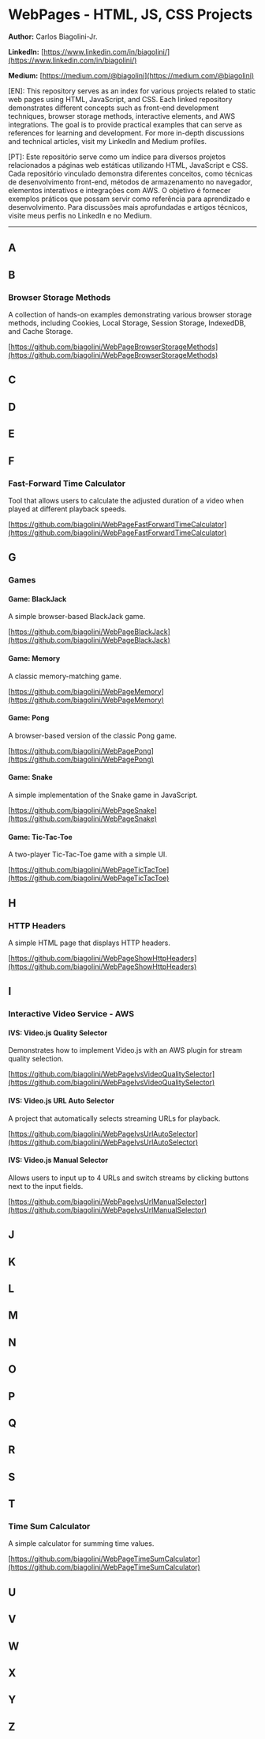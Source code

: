 # WebPages - HTML, JS, CSS Projects

**Author:** Carlos Biagolini-Jr.

**LinkedIn:** [https://www.linkedin.com/in/biagolini/](https://www.linkedin.com/in/biagolini/)

**Medium:** [https://medium.com/@biagolini](https://medium.com/@biagolini)

[EN]: This repository serves as an index for various projects related to static web pages using HTML, JavaScript, and CSS. Each linked repository demonstrates different concepts such as front-end development techniques, browser storage methods, interactive elements, and AWS integrations. The goal is to provide practical examples that can serve as references for learning and development. For more in-depth discussions and technical articles, visit my LinkedIn and Medium profiles.

[PT]: Este repositório serve como um índice para diversos projetos relacionados a páginas web estáticas utilizando HTML, JavaScript e CSS. Cada repositório vinculado demonstra diferentes conceitos, como técnicas de desenvolvimento front-end, métodos de armazenamento no navegador, elementos interativos e integrações com AWS. O objetivo é fornecer exemplos práticos que possam servir como referência para aprendizado e desenvolvimento. Para discussões mais aprofundadas e artigos técnicos, visite meus perfis no LinkedIn e no Medium.

---

## A

## B

### Browser Storage Methods
A collection of hands-on examples demonstrating various browser storage methods, including Cookies, Local Storage, Session Storage, IndexedDB, and Cache Storage.

[https://github.com/biagolini/WebPageBrowserStorageMethods](https://github.com/biagolini/WebPageBrowserStorageMethods)

## C

## D

## E

## F

### Fast-Forward Time Calculator
Tool that allows users to calculate the adjusted duration of a video when played at different playback speeds.

[https://github.com/biagolini/WebPageFastForwardTimeCalculator](https://github.com/biagolini/WebPageFastForwardTimeCalculator)

## G

### Games

#### Game: BlackJack
A simple browser-based BlackJack game.

[https://github.com/biagolini/WebPageBlackJack](https://github.com/biagolini/WebPageBlackJack)

#### Game: Memory
A classic memory-matching game.

[https://github.com/biagolini/WebPageMemory](https://github.com/biagolini/WebPageMemory)

#### Game: Pong
A browser-based version of the classic Pong game.

[https://github.com/biagolini/WebPagePong](https://github.com/biagolini/WebPagePong)

#### Game: Snake
A simple implementation of the Snake game in JavaScript.

[https://github.com/biagolini/WebPageSnake](https://github.com/biagolini/WebPageSnake)

#### Game: Tic-Tac-Toe
A two-player Tic-Tac-Toe game with a simple UI.

[https://github.com/biagolini/WebPageTicTacToe](https://github.com/biagolini/WebPageTicTacToe)

## H

### HTTP Headers
A simple HTML page that displays HTTP headers.

[https://github.com/biagolini/WebPageShowHttpHeaders](https://github.com/biagolini/WebPageShowHttpHeaders)

## I

### Interactive Video Service - AWS

#### IVS: Video.js Quality Selector
Demonstrates how to implement Video.js with an AWS plugin for stream quality selection.

[https://github.com/biagolini/WebPageIvsVideoQualitySelector](https://github.com/biagolini/WebPageIvsVideoQualitySelector)

#### IVS: Video.js URL Auto Selector
A project that automatically selects streaming URLs for playback.

[https://github.com/biagolini/WebPageIvsUrlAutoSelector](https://github.com/biagolini/WebPageIvsUrlAutoSelector)

#### IVS: Video.js Manual Selector
Allows users to input up to 4 URLs and switch streams by clicking buttons next to the input fields.

[https://github.com/biagolini/WebPageIvsUrlManualSelector](https://github.com/biagolini/WebPageIvsUrlManualSelector)

## J

## K

## L

## M

## N

## O

## P

## Q

## R

## S

## T

### Time Sum Calculator
A simple calculator for summing time values.

[https://github.com/biagolini/WebPageTimeSumCalculator](https://github.com/biagolini/WebPageTimeSumCalculator)

## U

## V

## W

## X

## Y

## Z

